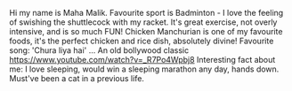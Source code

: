 Hi my name is Maha Malik.
Favourite sport is Badminton - I love the feeling of swishing the shuttlecock with my racket. It's great exercise, not overly intensive, and is so much FUN!
Chicken Manchurian is one of my favourite foods, it's the perfect chicken and rice dish, absolutely divine!
Favourite song: 'Chura liya hai' ... An old bollywood classic https://www.youtube.com/watch?v=_R7Po4Wpbj8
Interesting fact about me: I love sleeping, would win a sleeping marathon any day, hands down. Must've been a cat in a previous life.
